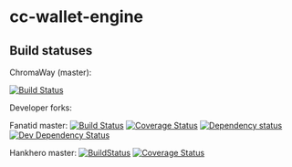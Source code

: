 # cc-wallet-engine

Build statuses
--------------
ChromaWay (master):

[![Build Status](https://travis-ci.org/chromaway/cc-wallet-engine.svg?branch=master)](https://travis-ci.org/chromaway/cc-wallet-engine)

Developer forks:

Fanatid master:
[![Build Status](https://travis-ci.org/fanatid/cc-wallet-engine.svg?branch=master)](https://travis-ci.org/fanatid/cc-wallet-engine) [![Coverage Status](https://coveralls.io/repos/fanatid/cc-wallet-engine/badge.png)](https://coveralls.io/r/fanatid/cc-wallet-engine) [![Dependency status](https://david-dm.org/fanatid/cc-wallet-engine/status.png)](https://david-dm.org/fanatid/cc-wallet-engine#info=dependencies&view=table) [![Dev Dependency Status](https://david-dm.org/fanatid/cc-wallet-engine/dev-status.png)](https://david-dm.org/fanatid/cc-wallet-engine#info=devDependencies&view=table)

Hankhero master:
[![BuildStatus](https://travis-ci.org/hankhero/cc-wallet-engine.svg?branch=master)](https://travis-ci.org/hankhero/cc-wallet-engine)
[![Coverage Status](https://coveralls.io/repos/hankhero/cc-wallet-engine/badge.png)](https://coveralls.io/r/hankhero/cc-wallet-engine)
